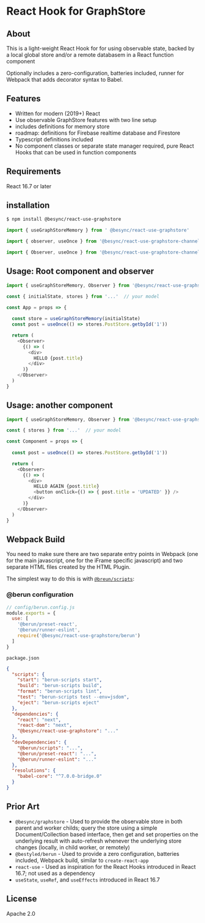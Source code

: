 # React Hook for GraphStore

## About

This is a light-weight React Hook for for using observable state, backed by a local global store and/or a remote databasem in a React function component

Optionally includes a zero-configuration, batteries included, runner for Webpack that adds decorator syntax to Babel.

## Features

- Written for modern (2019+) React
- Use observable GraphStore features with two line setup
- includes definitions for memory store
- roadmap: definitions for Firebase realtime database and Firestore
- Typescript definitions included
- No component classes or separate state manager required, pure React Hooks that can be used in function components

## Requirements

React 16.7 or later

## installation

```bash
$ npm install @besync/react-use-graphstore
```

```js
import { useGraphStoreMemory } from ' @besync/react-use-graphstore'
```

```js
import { observer, useOnce } from '@besync/react-use-graphstore-channel'
```

```js
import { Observer, useOnce } from '@besync/react-use-graphstore-channel'
```


## Usage: Root component and observer

``` js
import { useGraphStoreMemory, Observer } from '@besync/react-use-graphstore'

const { initialState, stores } from '...'  // your model

const App = props => {
 
  const store = useGraphStoreMemory(initialState)   
  const post = useOnce(() => stores.PostStore.getbyId('1'))

  return (
    <Observer>
      {() => (
        <div>
          HELLO {post.title}
        </div>
      )}
    </Observer>
  )
}
```

## Usage: another component
``` js
import { useGraphStoreMemory, Observer } from '@besync/react-use-graphstore'

const { stores } from '...'  // your model

const Component = props => {
 
  const post = useOnce(() => stores.PostStore.getbyId('1'))

  return (
    <Observer>
      {() => (
        <div>
          HELLO AGAIN {post.title}
          <button onClick={() => { post.title = 'UPDATED' }} />
        </div>
      )}
    </Observer>
  )
}
```

## Webpack Build

You need to make sure there are two separate entry points in Webpack (one for the main
javascript, one for the iFrame specific javascript) and two separate HTML files created by the HTML Plugin.

The simplest way to do this is with [`@breun/scripts`](https://github.com/bestyled/berun):

### @berun configuration

```js
// config/berun.config.js
module.exports = {
  use: [
    '@berun/preset-react',
    '@berun/runner-eslint',
    require('@besync/react-use-graphstore/berun')
  ]
}
```

`package.json`

```json
{
  "scripts": {
    "start": "berun-scripts start",
    "build": "berun-scripts build",
    "format": "berun-scripts lint",
    "test": "berun-scripts test --env=jsdom",
    "eject": "berun-scripts eject"
  },
  "dependencies": {
    "react": "next",
    "react-dom": "next",
    "@besync/react-use-graphstore": "..."
  },
  "devDependencies": {
    "@berun/scripts": "...",
    "@berun/preset-react": "...",
    "@berun/runner-eslint": "..."
  },
  "resolutions": {
    "babel-core": "^7.0.0-bridge.0"
  }
}
```

## Prior Art

- `@besync/graphstore` - Used to provide the observable store in both parent and worker childs; query the store using a simple Document/Collection based interface, then get and set properties on the underlying result with auto-refresh whenever the underlying store changes (locally, in child worker, or remotely)
- `@bestyled/berun` - Used to provide a zero configuration, batteries included, Webpack build, similar to `create-react-app`
- `react-use` - Used as inspiration for the React Hooks introduced in React 16.7; not used as a dependency
- `useState`, `useRef`, and `useEffects` introduced in React 16.7

## License

Apache 2.0
